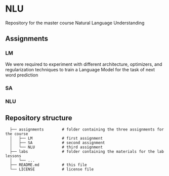 # NLU
Repository for the master course Natural Language Understanding

## Assignments

### LM
We were required to experiment with different architecture, optimizers, and regularization techniques to train a Language Model for the task of next word prediction

### SA

### NLU


## Repository structure
```
  ├── assignments        # folder containing the three assignments for the course
  │   ├── LM             # first assignment
  │   ├── SA             # second assignment
  │   └── NLU            # third assignment
  ├── labs               # folder containing the materials for the lab lessons
  │   └── ...
  ├── README.md          # this file
  └── LICENSE            # license file
```
